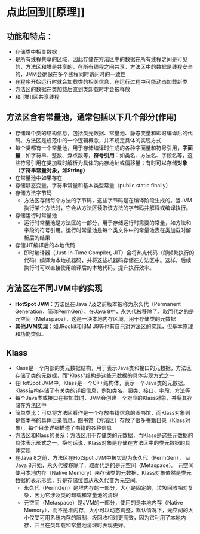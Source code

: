 # 点此回到[[原理]]

## 功能和特点：
- 存储类中相关数据
- 是所有线程共享的区域，因此存储在方法区中的数据在所有线程之间是可见的，方法区和堆是共享的，在所有线程之间共享，方法区中的数据是线程安全的，JVM会确保在多个线程同时访问时的一致性
- 在程序开始运行时就会加载类的相关信息，在运行过程中可能动态加载新类
- 方法区的数据在类加载后直到类卸载时才会被释放
- 和[[堆]]区共享线程

## 方法区含有**常量池**，通常包括以下几个部分(作用)
- 存储每个类的结构信息，包括类元数据、常量池、静态变量和即时编译后的代码。方法区是规范中的一个逻辑概念，并不规定具体的实现方式
- 每个类都有一个常量池，用于存储编译时生成的各种字面量和符号引用，**字面量**：如字符串、整数、浮点数等，**符号引用**：如类名、方法名、字段名等，这些符号引用在类加载时解析为具体的内存地址或偏移量；有时可以存储**对象（字符串常量对象，如String）**
- 在常量池中如果存在
- 存储静态变量，字符串常量和基本类型常量（public static finally）
- 存储方法字节码
	- 方法区存储每个方法的字节码，这些字节码是在编译阶段生成的。当JVM执行某个方法时，它会从方法区读取该方法的字节码并解释或编译执行。
- 存储运行时常量池
	- 运行时常量池是方法区的一部分，用于存储运行时需要的常量，如方法和字段的符号引用。运行时常量池是每个类文件中的常量池表在类加载时解析后的结果
- 存储JIT编译后的本地代码
	- 即时编译器（Just-In-Time Compiler, JIT）会将热点代码（即频繁执行的代码）编译为本地机器码，并将这些机器码存储在方法区中。这样，后续执行时可以直接使用编译后的本地代码，提升执行效率。

## 方法区在不同JVM中的实现
- **HotSpot JVM**：方法区在Java 7及之前版本被称为永久代（Permanent Generation，简称PermGen）。在Java 8中，永久代被移除了，取而代之的是元空间（Metaspace），这是一块本地内存区域，用于存储类的元数据
- **其他JVM实现**：如JRockit和IBM J9等也有自己对方法区的实现，但基本原理和功能类似。


## Klass
- Klass是一个内部的类元数据结构，用于表示Java类和接口的元数据，方法区存储了类的元数据，而"Klass"结构是这些元数据的具体实现方式之一
- 在HotSpot JVM中，Klass是一个C++结构体，表示一个Java类的元数据。Klass结构存储了有关类的详细信息，例如类名、超类、接口、字段、方法等
- 每个Java类或接口在被加载时，JVM会创建一个对应的Klass对象，并将其存储在方法区中
- 简单类比：可以将方法区看作是一个存放书籍信息的图书馆，而Klass对象则是每本书的具体目录信息。图书馆（方法区）存放了很多书籍目录（Klass对象），每个目录详细描述了书籍的各种信息
- 方法区和Klass的关系：方法区用于存储类的元数据，而Klass是这些元数据的具体表示形式之一。换句话说，Klass对象是存储在方法区中的类元数据的具体实现
- 在Java 8之前，方法区在HotSpot JVM中被实现为永久代（PermGen），    从Java 8开始，永久代被移除了，取而代之的是元空间（Metaspace）。 元空间使用本地内存（Native Memory）来存储类的元数据，Klass对象依然是类元数据的表示形式，只是存储位置从永久代变为元空间。
	- 永久代（PermGen）是堆内存的一部分，大小是固定的，垃圾回收相对复杂，因为它涉及类的卸载和常量池的清理
	- 元空间（Metaspace）是JVM的一部分，使用的是本地内存（Native Memory），而不是堆内存，大小可以动态调整，默认情况下，元空间的大小仅受可用系统内存的限制，圾回收相对更高效，因为它利用了本地内存，并且在类卸载和常量池清理时表现更好。